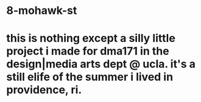 # 8-mohawk-st
# this is nothing except a silly little project i made for dma171 in the design|media arts dept @ ucla. it's a still elife of the summer i lived in providence, ri.
